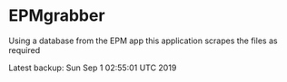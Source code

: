 # EPMgrabber
Using a database from the EPM app this application scrapes the files as required


Latest backup: Sun Sep 1 02:55:01 UTC 2019

